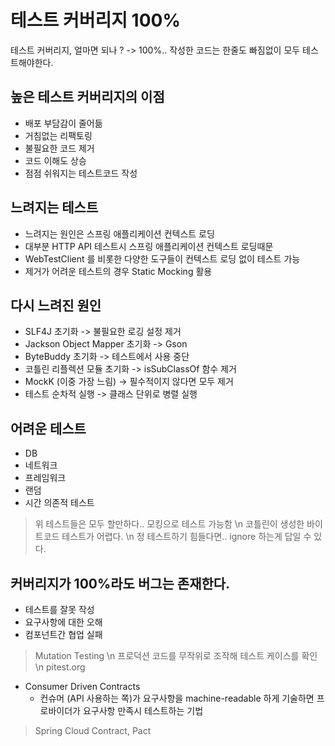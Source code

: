 # 테스트 커버리지 100%

테스트 커버리지, 얼마면 되나 ? -> 100%.. 작성한 코드는 한줄도 빠짐없이 모두 테스트해야한다.

## 높은 테스트 커버리지의 이점
- 배포 부담감이 줄어듦
- 거침없는 리팩토링
- 불필요한 코드 제거
- 코드 이해도 상승
- 점점 쉬워지는 테스트코드 작성

## 느려지는 테스트
- 느려지는 원인은 스프링 애플리케이션 컨텍스트 로딩
- 대부분 HTTP API 테스트시 스프링 애플리케이션 컨텍스트 로딩때문
- WebTestClient 를 비롯한 다양한 도구들이 컨텍스트 로딩 없이 테스트 가능
- 제거가 어려운 테스트의 경우 Static Mocking 활용

## 다시 느려진 원인
- SLF4J 초기화 -> 불필요한 로깅 설정 제거
- Jackson Object Mapper 초기화 -> Gson 
- ByteBuddy 초기화 -> 테스트에서 사용 중단
- 코틀린 리플렉션 모듈 초기화 -> isSubClassOf 함수 제거
- MockK (이중 가장 느림) -> 필수적이지 않다면 모두 제거 
- 테스트 순차적 실행 -> 클래스 단위로 병렬 실행

## 어려운 테스트
- DB
- 네트워크
- 프레임워크
- 랜덤
- 시간 의존적 테스트

> 위 테스트들은 모두 할만하다.. 모킹으로 테스트 가능함 \n
> 코틀린이 생성한 바이트코드 테스트가 어렵다. \n
> 정 테스트하기 힘들다면.. ignore 하는게 답일 수 있다.

## 커버리지가 100%라도 버그는 존재한다.
- 테스트를 잘못 작성
- 요구사항에 대한 오해
- 컴포넌트간 협업 실패

> Mutation Testing \n
> 프로덕션 코드를 무작위로 조작해 테스트 케이스를 확인 \n
> pitest.org

- Consumer Driven Contracts
    - 컨슈머 (API 사용하는 쪽)가 요구사항을 machine-readable 하게 기술하면 프로바이더가 요구사항 만족시 테스트하는 기법
> Spring Cloud Contract, Pact
